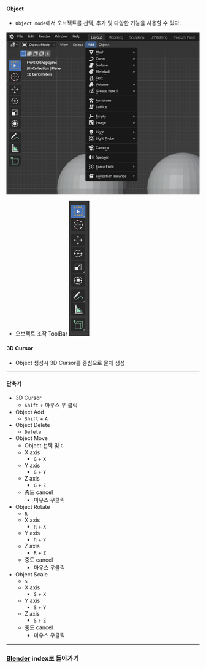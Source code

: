 #### Object
- `Object mode`에서 오브젝트를 선택, 추가 및 다양한 기능을 사용할 수 있다.

![](../../../Stuff/Image/Resources/Blender/Pasted%20image%2020230929004933.png)

- 오브젝트 조작 ToolBar
![](../../../Stuff/Image/Resources/Blender/Pasted%20image%2020230929010846.png)

#### 3D Cursor
- Object 생성시 3D Cursor를 중심으로 물체 생성
---
#### 단축키
- 3D Cursor
	- `Shift` + 마우스 우 클릭
- Object Add
	- `Shift` + `A`
- Object Delete
	- `Delete`
- Object Move
	- Object 선택 및 `G`
	- X axis
		- `G` + `X`
	- Y axis
		- `G` + `Y`
	- Z axis
		- `G` + `Z`
	- 중도 cancel
		- 마우스 우클릭
- Object Rotate
	- `R`
	- X axis
		- `R` + `X`
	- Y axis
		- `R` + `Y`
	- Z axis
		- `R` + `Z`
	- 중도 cancel
		- 마우스 우클릭
- Object Scale
	- `S`
	- X axis
		- `S` + `X`
	- Y axis
		- `S` + `Y`
	- Z axis
		- `S` + `Z`
	- 중도 cancel
		- 마우스 우클릭
---
### [Blender](../../Dev-Index/Blender.md) index로 돌아가기